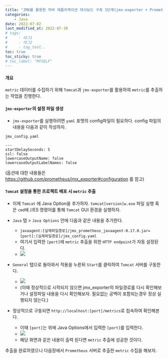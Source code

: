 ```yaml
---
title: "JMX를 활용한 자바 애플리케이션 대시보드 구축 1단계(jmx-exporter + Prometheus + Grafana)"
categories: 
    - Java
date: 2022-07-02
last_modified_at: 2022-07-30
# tags:
#     - 태그1
#     - 태그2
#     - tag_test..
toc: true
toc_sticky: true
# toc_label: "MYSELF"
---
```

#### 개요
`metric` 데이터를 수집하기 위해 `Tomcat`과 `jmx-exporter`를 활용하여 `metric`를 추출하는 작업을 진행한다.

#### `jmx-exporter`의 설정 파일 생성

- `jmx-exporter`를 실행하려면 `yaml` 포맷의 config파일이 필요하다. config 파일의 내용을 다음과 같이 작성하자.

`jmx_config.yaml`
```
---
startDelaySeconds: 5
ssl: false
lowercaseOutputName: false
lowercaseOutputLabelNames: false
```
(옵션에 대한 내용들은 https://github.com/prometheus/jmx_exporter#configuration 를 참고)

#### `Tomcat` 설정을 통한 프로젝트 배포 시 `metric` 추출

- 이제 `Tomcat` 에 Java Option을 추가하자. `tomcat[version]w.exe` 파일 실행 혹은 `cmd`에 //ES 명령어를 통해 `Tomcat` GUI 환경을 실행하자.

- `Java` 탭 > `Java Options` 안에 다음과 같은 내용을 추가한다.
  - `javaagent:[실제파일경로]/jmx_prometheus_javaagent-0.17.0.jar=[port]:[실제파일경로]/jmx_config.yaml`
  - 여기서 입력한 `[port]`에 `metric` 추출을 위한 `HTTP endpoint`가 자동 설정된다.
  - ![](https://velog.velcdn.com/images/ckr3453/post/65b26e71-6182-4f4b-b51b-049694575788/image.png)

- `General` 탭으로 돌아와서 적용을 누른뒤 `Start`를 클릭하여 `Tomcat` 서버를 구동한다.
  - ![](https://velog.velcdn.com/images/ckr3453/post/837cc89e-725b-4601-934b-bc0596b90814/image.png)
  - (이때 정상적으로 시작되지 않으면 jmx_exporter의 파일경로를 다시 확인해보거나 설정파일 내용을 다시 확인해보자. 필요없는 공백이 포함되는경우 정상 실행되지 않는다.)
  
- 정상적으로 구동되면 `http://localhost:[port]/metrics`로 접속하여 확인해본다.
  - 이때 `[port]`는 위에 Java Options에서 입력한 `[port]`를 입력한다.
  - ![](https://velog.velcdn.com/images/ckr3453/post/29d115c7-2b18-4eb9-b54f-cfc51c365e57/image.png)
  - 해당 화면과 같은 내용이 출력 된다면 `metric` 추출에 성공한 것이다.
  
추출을 완료하였으니 다음장에서 `Prometheus` 서버로 추출한 `metric` 수집을 해보자.